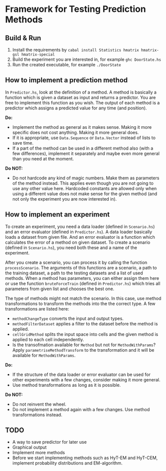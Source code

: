 Framework for Testing Prediction Methods
========================================

Build & Run
-----------

1. Install the requirements by `cabal install Statistics hmatrix hmatrix-gsl hmatrix-special`
2. Build the experiment you are interested in, for example `ghc DoorState.hs`
3. Run the created executable, for example `./DoorState`

How to implement a prediction method
------------------------------------

In `Predictor.hs`, look at the definition of a method. A method is basically a function which is given a dataset as input and returns a predictor. You are free to implement this function as you wish. The output of each method is a predictor which assigns a predicted value for any time (and position).

**Do:**
* Implement the method as general as it makes sense. Making it more specific does not cost anything. Making it more general does.
* If it is appropriate, use `Data.Sequence` or `Data.Vector` instead of lists to save time.
* If a part of the method can be used in a different method also (with a few differences), implement it separately and maybe even more general than you need at the moment.

**Do NOT:**
* Do not hardcode any kind of magic numbers. Make them as parameters of the method instead. This applies even though you are not going to use any other value here. Hardcoded constants are allowed only when using a different value does not make sense for the given method (and not only the experiment you are now interested in).

How to implement an experiment
------------------------------

To create an experiment, you need a data loader (defined in `Scenario.hs`) and an error evaluator (defined in `Predictor.hs`). A data loader basically loads a dataset from given file. And an error evaluator is a function which calculates the error of a method on given dataset. To create a scenario (defined in `Scenario.hs`), you need both these and a name of the experiment.

After you create a scenario, you can process it by calling the function `processScenario`. The arguments of this functions are a scenario, a path to the training dataset, a path to the testing datasets and a list of used methods. When a method has parameters, you can either assign them here or use the function `bruteForceTrain` (defined in `Predictor.hs`) which tries all parameters from given list and chooses the best one.

The type of methods might not match the scenario. In this case, use method transformations to transform the methods into the the correct type. A few transformations are listed here:
* `methodChangeType` converts the input and output types.
* `methodFilterDataset` applies a filter to the dataset before the method is applied.
* `cellGridMethod` splits the input space into cells and the given method is applied to each cell independently.
* Is the transofmation available for `Method` but not for `MethodWithParams`? Apply `parametriseMethodTransform` to the transformation and it will be available for `MethodWithParams`.

**Do:**
* If the structure of the data loader or error evaluator can be used for other experiments with a few changes, consider making it more general.
* Use method transformations as long as it is possible.

**Do NOT:**
* Do not reinvent the wheel.
* Do not implement a method again with a few changes. Use method transformations instead.

TODO
----

* A way to save predictor for later use
* Graphical output
* Implement more methods
* Before we start implementing methods such as HyT-EM and HyT-CEM, implement probability distributions and EM-algorithm.

